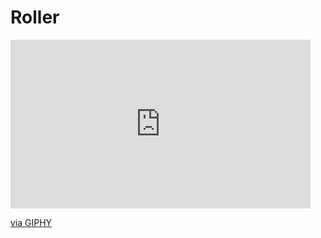 # Roller

<iframe src="https://giphy.com/embed/3I1MEru4FhclEYGgqb" width="480" height="270" frameBorder="0" class="giphy-embed" allowFullScreen></iframe><p><a href="https://giphy.com/gifs/3I1MEru4FhclEYGgqb">via GIPHY</a></p>
